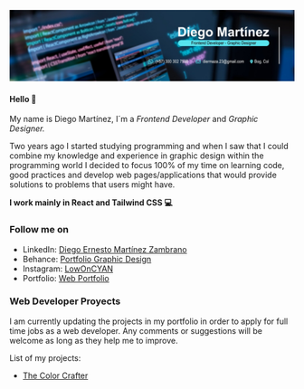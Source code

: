 ![DM LinkedIn Banner](1713878996613.jpeg)

#### Hello :wave:

My name is Diego Martínez, I´m a _Frontend Developer_ and _Graphic Designer._

Two years ago I started studying programming and when I saw that I could combine my knowledge and experience in graphic design within the programming world I decided to focus 100% of my time on learning code, good practices and develop web pages/applications that would provide solutions to problems that users might have.

**I work mainly in React and Tailwind CSS :computer:**

### Follow me on

- LinkedIn: [Diego Ernesto Martínez Zambrano](https://www.linkedin.com/in/diegomz/)
- Behance: [Portfolio Graphic Design](https://www.behance.net/lowoncyan_)
- Instagram: [LowOnCYAN](https://www.instagram.com/lowoncyan_)
- Portfolio: [Web Portfolio](https://diegoemartinezz.github.io/portfolio-web/)

### Web Developer Proyects

I am currently updating the projects in my portfolio in order to apply for full time jobs as a web developer. Any comments or suggestions will be welcome as long as they help me to improve.

List of my projects:

- [The Color Crafter](https://thecolorcrafter.netlify.app/)
